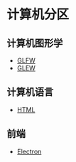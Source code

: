 # 计算机分区

## 计算机图形学

- [GLFW](/GLFW/tutorial/intro)
- [GLEW](/GLEW/tutorial/intro)

## 计算机语言

- [HTML](/HTML/tutorial/intro)

## 前端

- [Electron](/Electron/tutorial/intro)
